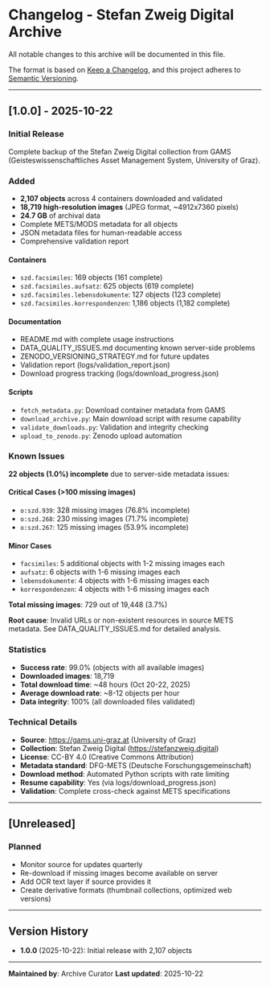 # Changelog - Stefan Zweig Digital Archive

All notable changes to this archive will be documented in this file.

The format is based on [Keep a Changelog](https://keepachangelog.com/en/1.0.0/),
and this project adheres to [Semantic Versioning](https://semver.org/spec/v2.0.0.html).

---

## [1.0.0] - 2025-10-22

### Initial Release

Complete backup of the Stefan Zweig Digital collection from GAMS (Geisteswissenschaftliches Asset Management System, University of Graz).

### Added

- **2,107 objects** across 4 containers downloaded and validated
- **18,719 high-resolution images** (JPEG format, ~4912x7360 pixels)
- **24.7 GB** of archival data
- Complete METS/MODS metadata for all objects
- JSON metadata files for human-readable access
- Comprehensive validation report

#### Containers

- `szd.facsimiles`: 169 objects (161 complete)
- `szd.facsimiles.aufsatz`: 625 objects (619 complete)
- `szd.facsimiles.lebensdokumente`: 127 objects (123 complete)
- `szd.facsimiles.korrespondenzen`: 1,186 objects (1,182 complete)

#### Documentation

- README.md with complete usage instructions
- DATA_QUALITY_ISSUES.md documenting known server-side problems
- ZENODO_VERSIONING_STRATEGY.md for future updates
- Validation report (logs/validation_report.json)
- Download progress tracking (logs/download_progress.json)

#### Scripts

- `fetch_metadata.py`: Download container metadata from GAMS
- `download_archive.py`: Main download script with resume capability
- `validate_downloads.py`: Validation and integrity checking
- `upload_to_zenodo.py`: Zenodo upload automation

### Known Issues

**22 objects (1.0%) incomplete** due to server-side metadata issues:

#### Critical Cases (>100 missing images)
- `o:szd.939`: 328 missing images (76.8% incomplete)
- `o:szd.268`: 230 missing images (71.7% incomplete)
- `o:szd.267`: 125 missing images (53.9% incomplete)

#### Minor Cases
- `facsimiles`: 5 additional objects with 1-2 missing images each
- `aufsatz`: 6 objects with 1-6 missing images each
- `lebensdokumente`: 4 objects with 1-6 missing images each
- `korrespondenzen`: 4 objects with 1-6 missing images each

**Total missing images**: 729 out of 19,448 (3.7%)

**Root cause**: Invalid URLs or non-existent resources in source METS metadata. See DATA_QUALITY_ISSUES.md for detailed analysis.

### Statistics

- **Success rate**: 99.0% (objects with all available images)
- **Downloaded images**: 18,719
- **Total download time**: ~48 hours (Oct 20-22, 2025)
- **Average download rate**: ~8-12 objects per hour
- **Data integrity**: 100% (all downloaded files validated)

### Technical Details

- **Source**: https://gams.uni-graz.at (University of Graz)
- **Collection**: Stefan Zweig Digital (https://stefanzweig.digital)
- **License**: CC-BY 4.0 (Creative Commons Attribution)
- **Metadata standard**: DFG-METS (Deutsche Forschungsgemeinschaft)
- **Download method**: Automated Python scripts with rate limiting
- **Resume capability**: Yes (via logs/download_progress.json)
- **Validation**: Complete cross-check against METS specifications

---

## [Unreleased]

### Planned

- Monitor source for updates quarterly
- Re-download if missing images become available on server
- Add OCR text layer if source provides it
- Create derivative formats (thumbnail collections, optimized web versions)

---

## Version History

- **1.0.0** (2025-10-22): Initial release with 2,107 objects

---

**Maintained by**: Archive Curator
**Last updated**: 2025-10-22
